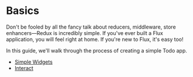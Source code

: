 # Basics

Don't be fooled by all the fancy talk about reducers, middleware, store enhancers—Redux is incredibly simple. If you've ever built a Flux application, you will feel right at home. If you're new to Flux, it's easy too!

In this guide, we'll walk through the process of creating a simple Todo app.

* [Simple Widgets](/basics/Simple_Widgets.md)
* [Interact](/basics/Interact.md)

